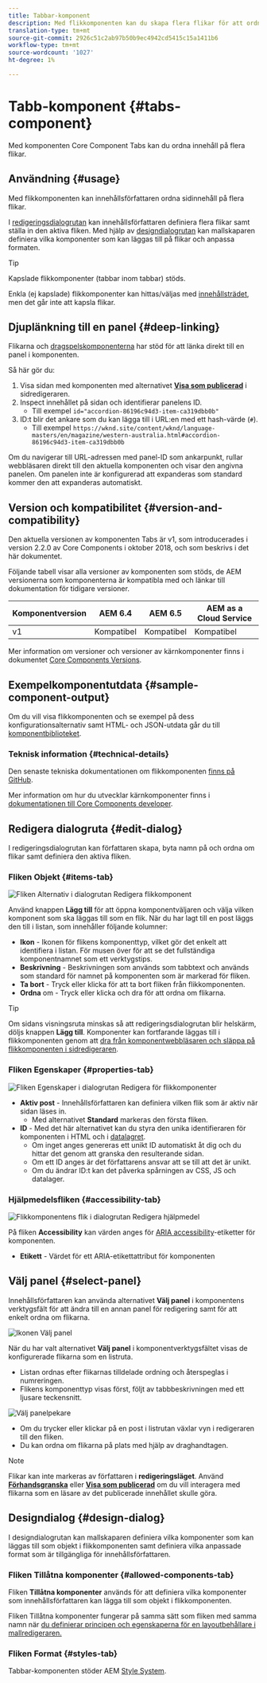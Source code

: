 ```yaml
---
title: Tabbar-komponent
description: Med flikkomponenten kan du skapa flera flikar för att ordna innehåll på en sida.
translation-type: tm+mt
source-git-commit: 2926c51c2ab97b50b9ec4942cd5415c15a1411b6
workflow-type: tm+mt
source-wordcount: '1027'
ht-degree: 1%

---
```



# Tabb-komponent {#tabs-component}

Med komponenten Core Component Tabs kan du ordna innehåll på flera flikar.

## Användning {#usage}

Med flikkomponenten kan innehållsförfattaren ordna sidinnehåll på flera flikar.

I [redigeringsdialogrutan](#edit-dialog) kan innehållsförfattaren definiera flera flikar samt ställa in den aktiva fliken. Med hjälp av [designdialogrutan](#design-dialog) kan mallskaparen definiera vilka komponenter som kan läggas till på flikar och anpassa formaten.

>[!TIP]
>
>Kapslade flikkomponenter (tabbar inom tabbar) stöds.
>
>Enkla (ej kapslade) flikkomponenter kan hittas/väljas med [innehållsträdet](https://docs.adobe.com/content/help/en/experience-manager-cloud-service/sites/authoring/fundamentals/environment-tools.html#content-tree), men det går inte att kapsla flikar.

## Djuplänkning till en panel {#deep-linking}

Flikarna och [dragspelskomponenterna](accordion.md) har stöd för att länka direkt till en panel i komponenten.

Så här gör du:

1. Visa sidan med komponenten med alternativet **[Visa som publicerad](https://docs.adobe.com/content/help/en/experience-manager-cloud-service/sites/authoring/fundamentals/editing-content.html#view-as-published)** i sidredigeraren.
1. Inspect innehållet på sidan och identifierar panelens ID.
   * Till exempel `id="accordion-86196c94d3-item-ca319dbb0b"`
1. ID:t blir det ankare som du kan lägga till i URL:en med ett hash-värde (`#`).
   * Till exempel `https://wknd.site/content/wknd/language-masters/en/magazine/western-australia.html#accordion-86196c94d3-item-ca319dbb0b`

Om du navigerar till URL-adressen med panel-ID som ankarpunkt, rullar webbläsaren direkt till den aktuella komponenten och visar den angivna panelen. Om panelen inte är konfigurerad att expanderas som standard kommer den att expanderas automatiskt.

## Version och kompatibilitet {#version-and-compatibility}

Den aktuella versionen av komponenten Tabs är v1, som introducerades i version 2.2.0 av Core Components i oktober 2018, och som beskrivs i det här dokumentet.

Följande tabell visar alla versioner av komponenten som stöds, de AEM versionerna som komponenterna är kompatibla med och länkar till dokumentation för tidigare versioner.

| Komponentversion | AEM 6.4 | AEM 6.5 | AEM as a Cloud Service |
|--- |--- |--- |---|
| v1 | Kompatibel | Kompatibel | Kompatibel |

Mer information om versioner och versioner av kärnkomponenter finns i dokumentet [Core Components Versions](/help/versions.md).

## Exempelkomponentutdata {#sample-component-output}

Om du vill visa flikkomponenten och se exempel på dess konfigurationsalternativ samt HTML- och JSON-utdata går du till [komponentbiblioteket](https://adobe.com/go/aem_cmp_library_tabs).

### Teknisk information {#technical-details}

Den senaste tekniska dokumentationen om flikkomponenten [finns på GitHub](https://adobe.com/go/aem_cmp_tech_tabs_v1).

Mer information om hur du utvecklar kärnkomponenter finns i [dokumentationen till Core Components developer](/help/developing/overview.md).

## Redigera dialogruta {#edit-dialog}

I redigeringsdialogrutan kan författaren skapa, byta namn på och ordna om flikar samt definiera den aktiva fliken.

### Fliken Objekt {#items-tab}

![Fliken Alternativ i dialogrutan Redigera flikkomponent](/help/assets/tabs-edit-items.png)

Använd knappen **Lägg till** för att öppna komponentväljaren och välja vilken komponent som ska läggas till som en flik. När du har lagt till en post läggs den till i listan, som innehåller följande kolumner:

* **Ikon**  - Ikonen för flikens komponenttyp, vilket gör det enkelt att identifiera i listan. För musen över för att se det fullständiga komponentnamnet som ett verktygstips.
* **Beskrivning**  - Beskrivningen som används som tabbtext och används som standard för namnet på komponenten som är markerad för fliken.
* **Ta bort**  - Tryck eller klicka för att ta bort fliken från flikkomponenten.
* **Ordna**  om - Tryck eller klicka och dra för att ordna om flikarna.

>[!TIP]
>
>Om sidans visningsruta minskas så att redigeringsdialogrutan blir helskärm, döljs knappen **Lägg till**. Komponenter kan fortfarande läggas till i flikkomponenten genom att [dra från komponentwebbläsaren och släppa på flikkomponenten i sidredigeraren](https://docs.adobe.com/content/help/en/experience-manager-cloud-service/sites/authoring/fundamentals/editing-content.html#inserting-a-component).

### Fliken Egenskaper {#properties-tab}

![Fliken Egenskaper i dialogrutan Redigera för flikkomponenter](/help/assets/tabs-edit-properties.png)

* **Aktiv post**  - Innehållsförfattaren kan definiera vilken flik som är aktiv när sidan läses in.
   * Med alternativet **Standard** markeras den första fliken.
* **ID**  - Med det här alternativet kan du styra den unika identifieraren för komponenten i HTML och i  [datalagret](/help/developing/data-layer/overview.md).
   * Om inget anges genereras ett unikt ID automatiskt åt dig och du hittar det genom att granska den resulterande sidan.
   * Om ett ID anges är det författarens ansvar att se till att det är unikt.
   * Om du ändrar ID:t kan det påverka spårningen av CSS, JS och datalager.

### Hjälpmedelsfliken {#accessibility-tab}

![Flikkomponentens flik i dialogrutan Redigera hjälpmedel](/help/assets/tabs-edit-accessibility.png)

På fliken **Accessibility** kan värden anges för [ARIA accessibility](https://www.w3.org/WAI/standards-guidelines/aria/)-etiketter för komponenten.

* **Etikett**  - Värdet för ett ARIA-etikettattribut för komponenten

## Välj panel {#select-panel}

Innehållsförfattaren kan använda alternativet **Välj panel** i komponentens verktygsfält för att ändra till en annan panel för redigering samt för att enkelt ordna om flikarna.

![Ikonen Välj panel](/help/assets/select-panel-icon.png)

När du har valt alternativet **Välj panel** i komponentverktygsfältet visas de konfigurerade flikarna som en listruta.

* Listan ordnas efter flikarnas tilldelade ordning och återspeglas i numreringen.
* Flikens komponenttyp visas först, följt av tabbbeskrivningen med ett ljusare teckensnitt.

![Välj panelpekare](/help/assets/select-panel-popover.png)

* Om du trycker eller klickar på en post i listrutan växlar vyn i redigeraren till den fliken.
* Du kan ordna om flikarna på plats med hjälp av draghandtagen.

>[!NOTE]
>
>Flikar kan inte markeras av författaren i **redigeringsläget**. Använd **[Förhandsgranska](https://docs.adobe.com/content/help/en/experience-manager-cloud-service/sites/authoring/fundamentals/editing-content.html#preview-mode)** eller **[Visa som publicerad](https://docs.adobe.com/content/help/en/experience-manager-cloud-service/sites/authoring/fundamentals/editing-content.html#view-as-published)** om du vill interagera med flikarna som en läsare av det publicerade innehållet skulle göra.

## Designdialog {#design-dialog}

I designdialogrutan kan mallskaparen definiera vilka komponenter som kan läggas till som objekt i flikkomponenten samt definiera vilka anpassade format som är tillgängliga för innehållsförfattaren.

### Fliken Tillåtna komponenter {#allowed-components-tab}

Fliken **Tillåtna komponenter** används för att definiera vilka komponenter som innehållsförfattaren kan lägga till som objekt i flikkomponenten.

Fliken Tillåtna komponenter fungerar på samma sätt som fliken med samma namn när [du definierar principen och egenskaperna för en layoutbehållare i mallredigeraren.](https://docs.adobe.com/content/help/en/experience-manager-cloud-service/sites/authoring/features/templates.html)

### Fliken Format {#styles-tab}

Tabbar-komponenten stöder AEM [Style System](/help/get-started/authoring.md#component-styling).
